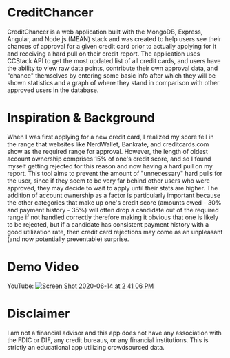# CreditChancer
CreditChancer is a web application built with the MongoDB, Express, Angular, and Node.js (MEAN) stack and was created to help
users see their chances of approval for a given credit card prior to actually applying for it and receiving a hard pull
on their credit report. The application uses CCStack API to get the most updated list of all credit cards, and users
have the ability to view raw data points, contribute their own approval data, and "chance" themselves by entering some basic info after which they will be shown statistics and a graph of where they stand in comparison with other approved users in the database.

# Inspiration & Background
When I was first applying for a new credit card, I realized my score fell in the range that websites like NerdWallet, Bankrate, and creditcards.com show as the required range for approval. However, the length of oldest account ownership comprises 15% of one's credit score, and so I found myself getting rejected for this reason and now having a hard pull on my report. This tool aims to prevent the amount of "unnecessary" hard pulls for the user, since if they seem to be very far behind other users who were approved, they may decide to wait to apply until their stats are higher. The addition of account ownership as a factor is particularly important because the other categories that make up one's credit score (amounts owed - 30% and payment history - 35%) will often drop a candidate out of the required range if not handled correctly therefore making it obvious that one is likely to be rejected, but if a candidate has consistent payment history with a good utilization rate, then credit card rejections may come as an unpleasant (and now potentially preventable) surprise.

# Demo Video
YouTube:
[![Screen Shot 2020-06-14 at 2 41 06 PM](https://user-images.githubusercontent.com/23727170/84601299-166a4700-ae4d-11ea-831d-916e5cc4689e.png)](https://youtu.be/VhRO0w38GFk)

# Disclaimer
I am not a financial advisor and this app does not have any association with the FDIC or DIF, any credit bureaus, or any financial institutions. This is strictly an educational app utilizing crowdsourced data.